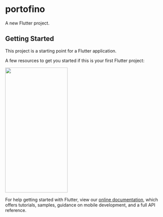 # portofino

A new Flutter project.

## Getting Started

This project is a starting point for a Flutter application.

A few resources to get you started if this is your first Flutter project:

<img src="https://github.com/NedimRamicevic/portofino/blob/master/portofino.gif" width="200" height="400">

For help getting started with Flutter, view our
[online documentation](https://flutter.dev/docs), which offers tutorials,
samples, guidance on mobile development, and a full API reference.
